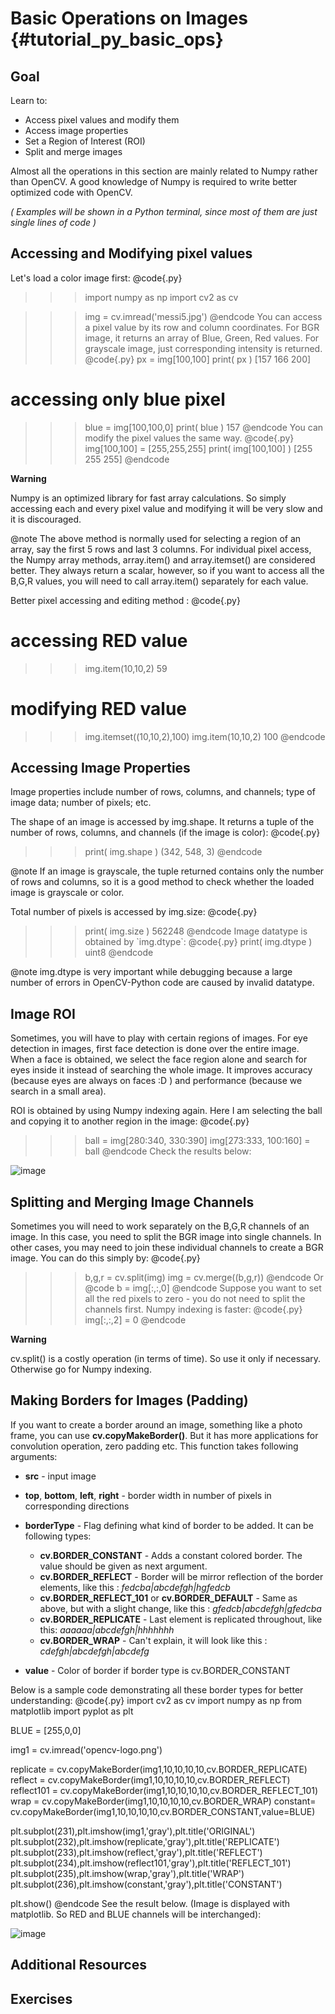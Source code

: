 Basic Operations on Images {#tutorial_py_basic_ops}
==========================

Goal
----

Learn to:

-   Access pixel values and modify them
-   Access image properties
-   Set a Region of Interest (ROI)
-   Split and merge images

Almost all the operations in this section are mainly related to Numpy rather than OpenCV. A good
knowledge of Numpy is required to write better optimized code with OpenCV.

*( Examples will be shown in a Python terminal, since most of them are just single lines of code )*

Accessing and Modifying pixel values
------------------------------------

Let's load a color image first:
@code{.py}
>>> import numpy as np
>>> import cv2 as cv

>>> img = cv.imread('messi5.jpg')
@endcode
You can access a pixel value by its row and column coordinates. For BGR image, it returns an array
of Blue, Green, Red values. For grayscale image, just corresponding intensity is returned.
@code{.py}
>>> px = img[100,100]
>>> print( px )
[157 166 200]

# accessing only blue pixel
>>> blue = img[100,100,0]
>>> print( blue )
157
@endcode
You can modify the pixel values the same way.
@code{.py}
>>> img[100,100] = [255,255,255]
>>> print( img[100,100] )
[255 255 255]
@endcode

**Warning**

Numpy is an optimized library for fast array calculations. So simply accessing each and every pixel
value and modifying it will be very slow and it is discouraged.

@note The above method is normally used for selecting a region of an array, say the first 5 rows
and last 3 columns. For individual pixel access, the Numpy array methods, array.item() and
array.itemset() are considered better. They always return a scalar, however, so if you want to access
all the B,G,R values, you will need to call array.item() separately for each value.

Better pixel accessing and editing method :
@code{.py}
# accessing RED value
>>> img.item(10,10,2)
59

# modifying RED value
>>> img.itemset((10,10,2),100)
>>> img.item(10,10,2)
100
@endcode

Accessing Image Properties
--------------------------

Image properties include number of rows, columns, and channels; type of image data; number of pixels; 
etc.

The shape of an image is accessed by img.shape. It returns a tuple of the number of rows, columns, and channels
(if the image is color):
@code{.py}
>>> print( img.shape )
(342, 548, 3)
@endcode

@note If an image is grayscale, the tuple returned contains only the number of rows
and columns, so it is a good method to check whether the loaded image is grayscale or color.

Total number of pixels is accessed by img.size:
@code{.py}
>>> print( img.size )
562248
@endcode
Image datatype is obtained by \`img.dtype\`:
@code{.py}
>>> print( img.dtype )
uint8
@endcode

@note img.dtype is very important while debugging because a large number of errors in OpenCV-Python
code are caused by invalid datatype.

Image ROI
---------

Sometimes, you will have to play with certain regions of images. For eye detection in images, first
face detection is done over the entire image. When a face is obtained, we select the face region alone
and search for eyes inside it instead of searching the whole image. It improves accuracy (because eyes
are always on faces :D ) and performance (because we search in a small area).

ROI is obtained by using Numpy indexing again. Here I am selecting the ball and copying it to another
region in the image:
@code{.py}
>>> ball = img[280:340, 330:390]
>>> img[273:333, 100:160] = ball
@endcode
Check the results below:

![image](images/roi.jpg)

Splitting and Merging Image Channels
------------------------------------

Sometimes you will need to work separately on the B,G,R channels of an image. In this case, you need
to split the BGR image into single channels. In other cases, you may need to join these individual
channels to create a BGR image. You can do this simply by:
@code{.py}
>>> b,g,r = cv.split(img)
>>> img = cv.merge((b,g,r))
@endcode
Or
@code
>>> b = img[:,:,0]
@endcode
Suppose you want to set all the red pixels to zero - you do not need to split the channels first.
Numpy indexing is faster:
@code{.py}
>>> img[:,:,2] = 0
@endcode

**Warning**

cv.split() is a costly operation (in terms of time). So use it only if necessary. Otherwise go
for Numpy indexing.

Making Borders for Images (Padding)
-----------------------------------

If you want to create a border around an image, something like a photo frame, you can use
**cv.copyMakeBorder()**. But it has more applications for convolution operation, zero
padding etc. This function takes following arguments:

-   **src** - input image
-   **top**, **bottom**, **left**, **right** - border width in number of pixels in corresponding
    directions

-   **borderType** - Flag defining what kind of border to be added. It can be following types:
    -   **cv.BORDER_CONSTANT** - Adds a constant colored border. The value should be given
        as next argument.
    -   **cv.BORDER_REFLECT** - Border will be mirror reflection of the border elements,
        like this : *fedcba|abcdefgh|hgfedcb*
    -   **cv.BORDER_REFLECT_101** or **cv.BORDER_DEFAULT** - Same as above, but with a
        slight change, like this : *gfedcb|abcdefgh|gfedcba*
    -   **cv.BORDER_REPLICATE** - Last element is replicated throughout, like this:
        *aaaaaa|abcdefgh|hhhhhhh*
    -   **cv.BORDER_WRAP** - Can't explain, it will look like this :
        *cdefgh|abcdefgh|abcdefg*

-   **value** - Color of border if border type is cv.BORDER_CONSTANT

Below is a sample code demonstrating all these border types for better understanding:
@code{.py}
import cv2 as cv
import numpy as np
from matplotlib import pyplot as plt

BLUE = [255,0,0]

img1 = cv.imread('opencv-logo.png')

replicate = cv.copyMakeBorder(img1,10,10,10,10,cv.BORDER_REPLICATE)
reflect = cv.copyMakeBorder(img1,10,10,10,10,cv.BORDER_REFLECT)
reflect101 = cv.copyMakeBorder(img1,10,10,10,10,cv.BORDER_REFLECT_101)
wrap = cv.copyMakeBorder(img1,10,10,10,10,cv.BORDER_WRAP)
constant= cv.copyMakeBorder(img1,10,10,10,10,cv.BORDER_CONSTANT,value=BLUE)

plt.subplot(231),plt.imshow(img1,'gray'),plt.title('ORIGINAL')
plt.subplot(232),plt.imshow(replicate,'gray'),plt.title('REPLICATE')
plt.subplot(233),plt.imshow(reflect,'gray'),plt.title('REFLECT')
plt.subplot(234),plt.imshow(reflect101,'gray'),plt.title('REFLECT_101')
plt.subplot(235),plt.imshow(wrap,'gray'),plt.title('WRAP')
plt.subplot(236),plt.imshow(constant,'gray'),plt.title('CONSTANT')

plt.show()
@endcode
See the result below. (Image is displayed with matplotlib. So RED and BLUE channels will be
interchanged):

![image](images/border.jpg)

Additional Resources
--------------------

Exercises
---------
